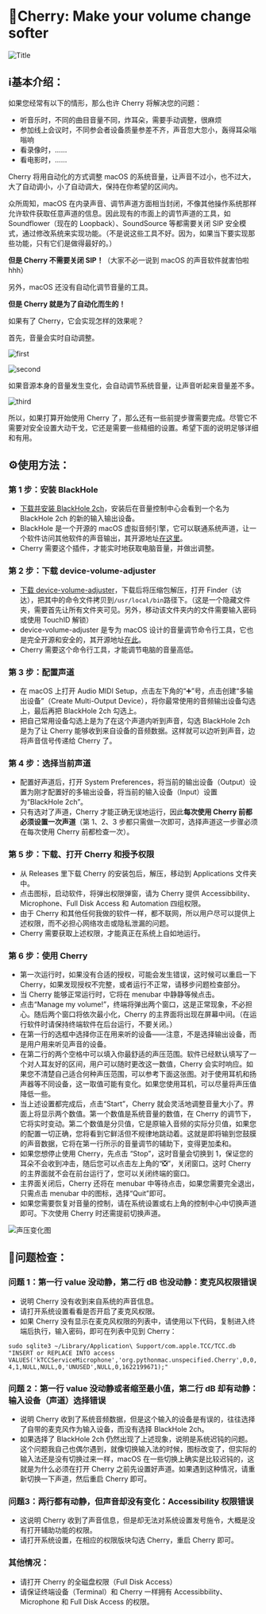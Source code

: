 # 🍒Cherry: Make your volume change softer

![Title](https://github.com/Ryan-the-hito/Cherry/blob/main/image/Cherry_Title.png)

## ℹ️基本介绍：

如果您经常有以下的情形，那么也许 Cherry 将解决您的问题：

- 听音乐时，不同的曲目音量不同，炸耳朵，需要手动调整，很麻烦
- 参加线上会议时，不同参会者设备质量参差不齐，声音忽大忽小，轰得耳朵嗡嗡响
- 看录像时，……
- 看电影时，……

Cherry 将用自动化的方式调整 macOS 的系统音量，让声音不过小，也不过大，大了自动调小，小了自动调大，保持在你希望的区间内。

众所周知，macOS 在内录声音、调节声道方面相当封闭，不像其他操作系统那样允许软件获取任意声道的信息。因此现有的市面上的调节声道的工具，如 Soundflower（现在的 Loopback）、SoundSource 等都需要关闭 SIP 安全模式，通过修改系统来实现功能。（不是说这些工具不好。因为，如果当下要实现那些功能，只有它们是做得最好的。）

**但是 Cherry 不需要关闭 SIP！**（大家不必一说到 macOS 的声音软件就害怕啦hhh）

另外，macOS 还没有自动化调节音量的工具。

**但是 Cherry 就是为了自动化而生的！**

如果有了 Cherry，它会实现怎样的效果呢？

首先，音量会实时自动调整。

![first](https://github.com/Ryan-the-hito/Cherry/blob/main/image/CleanShot%202022-12-09%20at%2018.05.35.gif)

![second](https://github.com/Ryan-the-hito/Cherry/blob/main/image/My%20Movie.gif)

如果音源本身的音量发生变化，会自动调节系统音量，让声音听起来音量差不多。

![third](https://github.com/Ryan-the-hito/Cherry/blob/main/image/My%20Movie%202.gif)

所以，如果打算开始使用 Cherry 了，那么还有一些前提步骤需要完成。尽管它不需要对安全设置大动干戈，它还是需要一些精细的设置。希望下面的说明足够详细和有用。

## ⚙️使用方法：

### 第 1 步：安装 BlackHole

- [下载并安装 BlackHole 2ch](https://github.com/Ryan-the-hito/Cherry/blob/main/BlackHolePKG/BlackHole2ch.v0.4.0.pkg)，安装后在音量控制中心会看到一个名为 BlackHole 2ch 的新的输入输出设备。
- BlackHole 是一个开源的 macOS 虚拟音频引擎，它可以联通系统声道，让一个软件访问其他软件的声音输出，其开源地址[在这里](https://github.com/ExistentialAudio/BlackHole)。
- Cherry 需要这个插件，才能实时地获取电脑音量，并做出调整。

### 第 2 步：下载 device-volume-adjuster

- [下载 device-volume-adjuster](https://github.com/jonomuller/device-volume-adjuster/releases/download/v1.0.0/AdjustVolume.zip)，下载后将压缩包解压，打开 Finder（访达），把其中的命令文件拷贝到`/usr/local/bin`路径下。（这是一个隐藏文件夹，需要首先让所有文件夹可见。另外，移动该文件夹内的文件需要输入密码或使用 TouchID 解锁）
- device-volume-adjuster 是专为 macOS 设计的音量调节命令行工具，它也是完全开源和安全的，其开源地址[在此](https://github.com/jonomuller/device-volume-adjuster)。
- Cherry 需要这个命令行工具，才能调节电脑的音量高低。

### 第 3 步：配置声道

- 在 macOS 上打开 Audio MIDl Setup，点击左下角的“➕”号，点击创建“多输出设备”（Create Multi-Output Device），将你最常使用的音频输出设备勾选上，最后再把 BlackHole 2ch 勾选上。
- 把自己常用设备勾选上是为了在这个声道内听到声音，勾选 BlackHole 2ch 是为了让 Cherry 能够收到来自设备的音频数据。这样就可以边听到声音，边将声音信号传递给 Cherry 了。

### 第 4 步：选择当前声道

- 配置好声道后，打开 System Preferences，将当前的输出设备（Output）设置为刚才配置好的多输出设备，将当前的输入设备（Input）设置为“BlackHole 2ch”。
- 只有选对了声道，Cherry 才能正确无误地运行，因此**每次使用 Cherry 前都必须设置一次声道**（第 1、2、3 步都只需做一次即可，选择声道这一步骤必须在每次使用 Cherry 前都检查一次）。

### 第 5 步：下载、打开 Cherry 和授予权限

- 从 Releases 里下载 Cherry 的安装包后，解压，移动到 Applications 文件夹中。
- 点击图标，启动软件，将弹出权限弹窗，请为 Cherry 提供 Accessibbility、Microphone、Full Disk Access 和 Automation 四组权限。
- 由于 Cherry 和其他任何我做的软件一样，都不联网，所以用户尽可以提供上述权限，而不必担心网络攻击或隐私泄漏的问题。
- Cherry 需要获取上述权限，才能真正在系统上自如地运行。

### 第 6 步：使用 Cherry

- 第一次运行时，如果没有合适的授权，可能会发生错误，这时候可以重启一下 Cherry，如果发现授权不完整，或者运行不正常，请移步问题检查部分。
- 当 Cherry 能够正常运行时，它将在 menubar 中静静等候点击。
- 点击“Manage my volume!”，终端将弹出两个窗口，这是正常现象，不必担心。随后两个窗口将依次最小化，Cherry 的主界面将出现在屏幕中间。（在运行软件时请保持终端软件在后台运行，不要关闭。）
- 在第一行的选框中选择你正在用来听的设备——注意，不是选择输出设备，而是用户用来听见声音的设备。
- 在第二行的两个空格中可以填入你最舒适的声压范围。软件已经默认填写了一个对人耳友好的区间，用户可以随时更改这一数值，Cherry 会实时响应。如果您不清楚自己适合何种声压范围，可以参考下面这张图。对于使用耳机和扬声器等不同设备，这一取值可能有变化。如果您使用耳机，可以尽量将声压值降低一些。
- 当上述设置都完成后，点击“Start”，Cherry 就会灵活地调整音量大小了。界面上将显示两个数值。第一个数值是系统音量的数值，在 Cherry 的调节下，它将实时变动。第二个数值是分贝值，它是原输入音频的实际分贝值，如果您的配置一切正确，您将看到它鲜活但不规律地跳动着。这就是即将输到您鼓膜的声音数据，它将在第一行所示的音量调节的辅助下，变得更加柔和。
- 如果您想停止使用 Cherry，先点击 “Stop”，这时音量会切换到 1，保证您的耳朵不会收到冲击，随后您可以点击左上角的“❎”，关闭窗口。这时 Cherry 的主界面就不会在前台运行了，您可以关闭终端的窗口。
- 主界面关闭后，Cherry 还将在 menubar 中等待点击，如果您需要完全退出，只需点击 menubar 中的图标，选择“Quit”即可。
- 如果您需要恢复对音量的控制，请在系统设置或右上角的控制中心中切换声道即可。下次使用 Cherry 时还需提前切换声道。

![声压变化图](https://github.com/Ryan-the-hito/Cherry/blob/main/image/acoustic%20pressure%20range.webp)

## 🤔问题检查：

### 问题 1：第一行 value 没动静，第二行 dB 也没动静：麦克风权限错误

- 说明 Cherry 没有收到来自系统的声音信息。
- 请打开系统设置看看是否开启了麦克风权限。
- 如果 Cherry 没有显示在麦克风权限的列表中，请使用以下代码，复制进入终端后执行，输入密码，即可在列表中见到 Cherry：

`sudo sqlite3 ~/Library/Application\ Support/com.apple.TCC/TCC.db "INSERT or REPLACE INTO access VALUES('kTCCServiceMicrophone','org.pythonmac.unspecified.Cherry',0,0,4,1,NULL,NULL,0,'UNUSED',NULL,0,1622199671);"`

### 问题 2：第一行 value 没动静或者缩至最小值，第二行 dB 却有动静：输入设备（声道）选择错误

- 说明 Cherry 收到了系统音频数据，但是这个输入的设备是有误的，往往选择了自带的麦克风作为输入设备，而没有选择 BlackHole 2ch。
- 如果选择了 BlackHole 2ch 仍然出现了上述现象，说明是系统迟钝的问题。这个问题我自己也偶尔遇到，就像切换输入法的时候，图标改变了，但实际的输入法还是没有切换过来一样，macOS 在一些切换上确实是比较迟钝的，这就是为什么必须在打开 Cherry 之前先设置好声道。如果遇到这种情况，请重新切换一下声道，然后重启 Cherry 即可。

### 问题3：两行都有动静，但声音却没有变化：Accessibility 权限错误

- 这说明 Cherry 收到了声音信息，但是却无法对系统设置发号施令，大概是没有打开辅助功能的权限。
- 请打开系统设置，在相应的权限版块勾选 Cherry，重启 Cherry 即可。

### 其他情况：

- 请打开 Cherry 的全磁盘权限（Full Disk Access）
- 请保证终端设备（Terminal）和 Cherry 一样拥有 Accessibbility、Microphone 和 Full Disk Access 的权限。
